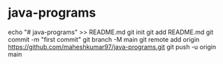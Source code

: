 # java-programs
echo "# java-programs" >> README.md
git init
git add README.md
git commit -m "first commit"
git branch -M main
git remote add origin https://github.com/maheshkumar97/java-programs.git
git push -u origin main
